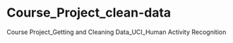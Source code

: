 Course_Project_clean-data
=========================

Course Project_Getting and Cleaning Data_UCI_Human Activity Recognition
